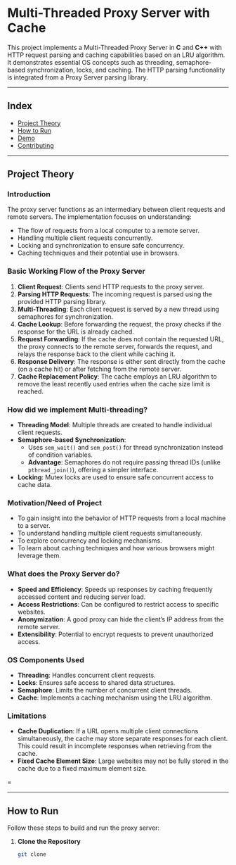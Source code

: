 # Multi-Threaded Proxy Server with Cache

This project implements a Multi-Threaded Proxy Server in **C** and **C++** with HTTP request parsing and caching capabilities based on an LRU algorithm. It demonstrates essential OS concepts such as threading, semaphore-based synchronization, locks, and caching. The HTTP parsing functionality is integrated from a Proxy Server parsing library.

---

## Index

- [Project Theory](#project-theory)
- [How to Run](#how-to-run)
- [Demo](#demo)
- [Contributing](#contributing)

---

## Project Theory

### Introduction
The proxy server functions as an intermediary between client requests and remote servers. The implementation focuses on understanding:
- The flow of requests from a local computer to a remote server.
- Handling multiple client requests concurrently.
- Locking and synchronization to ensure safe concurrency.
- Caching techniques and their potential use in browsers.

### Basic Working Flow of the Proxy Server
1. **Client Request**: Clients send HTTP requests to the proxy server.
2. **Parsing HTTP Requests**: The incoming request is parsed using the provided HTTP parsing library.
3. **Multi-Threading**: Each client request is served by a new thread using semaphores for synchronization.
4. **Cache Lookup**: Before forwarding the request, the proxy checks if the response for the URL is already cached.
5. **Request Forwarding**: If the cache does not contain the requested URL, the proxy connects to the remote server, forwards the request, and relays the response back to the client while caching it.
6. **Response Delivery**: The response is either sent directly from the cache (on a cache hit) or after fetching from the remote server.
7. **Cache Replacement Policy**: The cache employs an LRU algorithm to remove the least recently used entries when the cache size limit is reached.

### How did we implement Multi-threading?
- **Threading Model**: Multiple threads are created to handle individual client requests.
- **Semaphore-based Synchronization**:
  - Uses `sem_wait()` and `sem_post()` for thread synchronization instead of condition variables.
  - **Advantage**: Semaphores do not require passing thread IDs (unlike `pthread_join()`), offering a simpler interface.
- **Locking**: Mutex locks are used to ensure safe concurrent access to cache data.

### Motivation/Need of Project
- To gain insight into the behavior of HTTP requests from a local machine to a server.
- To understand handling multiple client requests simultaneously.
- To explore concurrency and locking mechanisms.
- To learn about caching techniques and how various browsers might leverage them.

### What does the Proxy Server do?
- **Speed and Efficiency**: Speeds up responses by caching frequently accessed content and reducing server load.
- **Access Restrictions**: Can be configured to restrict access to specific websites.
- **Anonymization**: A good proxy can hide the client’s IP address from the remote server.
- **Extensibility**: Potential to encrypt requests to prevent unauthorized access.

### OS Components Used
- **Threading**: Handles concurrent client requests.
- **Locks**: Ensures safe access to shared data structures.
- **Semaphore**: Limits the number of concurrent client threads.
- **Cache**: Implements a caching mechanism using the LRU algorithm.

### Limitations
- **Cache Duplication**: If a URL opens multiple client connections simultaneously, the cache may store separate responses for each client. This could result in incomplete responses when retrieving from the cache.
- **Fixed Cache Element Size**: Large websites may not be fully stored in the cache due to a fixed maximum element size.

=

---

## How to Run

Follow these steps to build and run the proxy server:

1. **Clone the Repository**
   ```bash
   git clone
